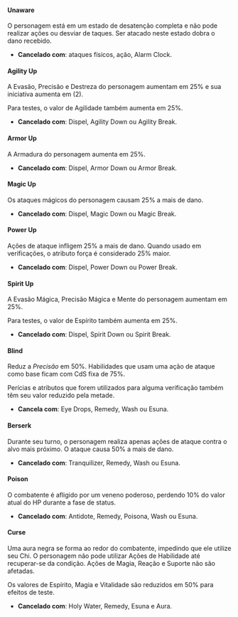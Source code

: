 #### Unaware

O personagem está em um estado de desatenção completa e não pode realizar ações ou desviar de taques. Ser atacado neste estado dobra o dano recebido. 

* **Cancelado com**: ataques físicos, ação, Alarm Clock.

#### Agility Up

A Evasão, Precisão e Destreza do personagem aumentam em 25% e sua iniciativa aumenta em (2). 

Para testes, o valor de Agilidade também aumenta em 25%.

* **Cancelado com**: Dispel, Agility Down ou Agility Break.

#### Armor Up

A Armadura do personagem aumenta em 25%.

* **Cancelado com**: Dispel, Armor Down ou Armor Break.

#### Magic Up

Os ataques mágicos do personagem causam 25% a mais de dano.

* **Cancelado com**: Dispel, Magic Down ou Magic Break.

#### Power Up

Ações de ataque infligem 25% a mais de dano. Quando usado em verificações, o atributo força é considerado 25% maior.

* **Cancelado com**: Dispel, Power Down ou Power Break.

#### Spirit Up

A Evasão Mágica, Precisão Mágica e Mente do personagem aumentam em 25%. 

Para testes, o valor de Espírito também aumenta em 25%.

* **Cancelado com**: Dispel, Spirit Down ou Spirit Break.

#### Blind

Reduz a *Precisão* em 50%. Habilidades que usam uma ação de ataque como base ficam com CdS fixa de 75%. 

Perícias e atributos que forem utilizados para alguma verificação também têm seu valor reduzido pela metade.

* **Cancela com**: Eye Drops, Remedy, Wash ou Esuna.

#### Berserk

Durante seu turno, o personagem realiza apenas ações de ataque contra o alvo mais próximo. O ataque causa 50% a mais de dano.

* **Cancelado com**: Tranquilizer, Remedy, Wash ou Esuna.

#### Poison

O combatente é afligido por um veneno poderoso, perdendo 10% do valor atual do HP durante a fase de status.

* **Cancelado com**: Antidote, Remedy, Poisona, Wash ou Esuna. 

#### Curse

Uma aura negra se forma ao redor do combatente, impedindo que ele utilize seu Chi. O personagem não pode utilizar Ações de Habilidade até recuperar-se da condição. Ações de Magia, Reação e Suporte não são afetadas. 

Os valores de Espírito, Magia e Vitalidade são reduzidos em 50% para efeitos de teste.

* **Cancelado com**: Holy Water, Remedy, Esuna e Aura.